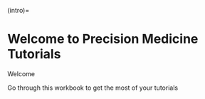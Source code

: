 (intro)=
# Welcome to Precision Medicine Tutorials

Welcome

Go through this workbook to get the most of your tutorials
